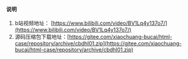 
#### 说明

1.  b站视频地址： [https://www.bilibili.com/video/BV1Lq4y137o7/](https://www.bilibili.com/video/BV1Lq4y137o7/)
2.  源码压缩包下载地址：[https://gitee.com/xiaochuang-bucai/html-case/repository/archive/cbdhl01.zip](https://gitee.com/xiaochuang-bucai/html-case/repository/archive/cbdhl01.zip)
